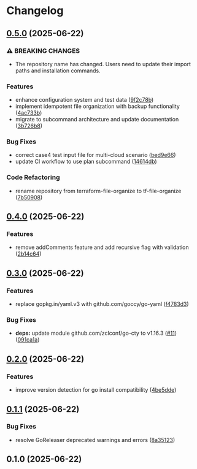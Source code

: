 # Changelog

## [0.5.0](https://github.com/tomoya-namekawa/tf-file-organize/compare/v0.4.0...v0.5.0) (2025-06-22)


### ⚠ BREAKING CHANGES

* The repository name has changed. Users need to update their import paths and installation commands.

### Features

* enhance configuration system and test data ([9f2c78b](https://github.com/tomoya-namekawa/tf-file-organize/commit/9f2c78b17e079724cd3b415a2a6008857bb2bf1e))
* implement idempotent file organization with backup functionality ([4ac733b](https://github.com/tomoya-namekawa/tf-file-organize/commit/4ac733bd60cc69b2f9a6c412511fd65383cd003c))
* migrate to subcommand architecture and update documentation ([3b726b8](https://github.com/tomoya-namekawa/tf-file-organize/commit/3b726b83625d8331f280f119ad1b39db8c614a82))


### Bug Fixes

* correct case4 test input file for multi-cloud scenario ([bed9e66](https://github.com/tomoya-namekawa/tf-file-organize/commit/bed9e6666eb46f4ea9bffa2d9b0ee489f177aab2))
* update CI workflow to use plan subcommand ([14614db](https://github.com/tomoya-namekawa/tf-file-organize/commit/14614dbe162f3339bf1243a0687cb77c4d9d5677))


### Code Refactoring

* rename repository from terraform-file-organize to tf-file-organize ([7b50908](https://github.com/tomoya-namekawa/tf-file-organize/commit/7b50908ca0c2bbe7ceedfb3f85116f5939227019))

## [0.4.0](https://github.com/tomoya-namekawa/tf-file-organize/compare/v0.3.0...v0.4.0) (2025-06-22)


### Features

* remove addComments feature and add recursive flag with validation ([2b14c64](https://github.com/tomoya-namekawa/tf-file-organize/commit/2b14c643149933201c8f32b43e202626be9fe3ca))

## [0.3.0](https://github.com/tomoya-namekawa/tf-file-organize/compare/v0.2.0...v0.3.0) (2025-06-22)


### Features

* replace gopkg.in/yaml.v3 with github.com/goccy/go-yaml ([f4783d3](https://github.com/tomoya-namekawa/tf-file-organize/commit/f4783d378daee297956e60b619c21a2cb5fa2455))


### Bug Fixes

* **deps:** update module github.com/zclconf/go-cty to v1.16.3 ([#11](https://github.com/tomoya-namekawa/tf-file-organize/issues/11)) ([091ca1a](https://github.com/tomoya-namekawa/tf-file-organize/commit/091ca1a8a05138bac5c37f3e24e7d2c024391198))

## [0.2.0](https://github.com/tomoya-namekawa/tf-file-organize/compare/v0.1.1...v0.2.0) (2025-06-22)


### Features

* improve version detection for go install compatibility ([4be5dde](https://github.com/tomoya-namekawa/tf-file-organize/commit/4be5dde80c200a575e65d90bfc60c2a4b35ed872))

## [0.1.1](https://github.com/tomoya-namekawa/tf-file-organize/compare/v0.1.0...v0.1.1) (2025-06-22)


### Bug Fixes

* resolve GoReleaser deprecated warnings and errors ([8a35123](https://github.com/tomoya-namekawa/tf-file-organize/commit/8a35123c00b1e59553df4b517f47d60f0c39fc06))

## 0.1.0 (2025-06-22)
